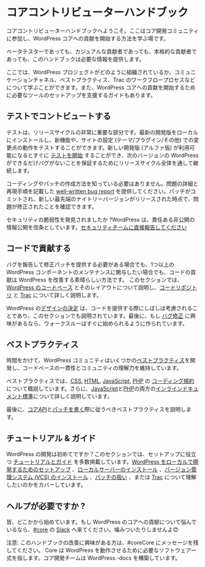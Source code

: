 <!-- 
# Core Contributor Handbook
 -->
# コアコントリビューターハンドブック

<!-- 
Welcome to the Core Contributor Handbook, the place to learn how to get involved with the WordPress core development community, and start contributing to WordPress core.
 -->
コアコントリビューターハンドブックへようこそ。ここはコア開発コミュニティに参加し、WordPress コアへの貢献を開始する方法を学ぶ場です。

<!-- 
Whether you are a beta tester, casual contributor, or serious contributor, this handbook will provide the information you need to get started.
 -->
ベータテスターであっても、カジュアルな貢献者であっても、本格的な貢献者であっても、このハンドブックは必要な情報を提供します。

<!-- 
Here you can learn about how the WordPress project is organized, communication channels, best practices, the Trac workflow process, and more. There are also guides to help you set up the tools you’ll need to start contributing to WordPress core.
 -->
ここでは、WordPress プロジェクトがどのように組織されているか、コミュニケーションチャネル、ベストプラクティス、Trac のワークフロープロセスなどについて学ぶことができます。また、WordPress コアへの貢献を開始するために必要なツールのセットアップを支援するガイドもあります。

<!-- ## Contribute with Testing -->
## テストでコントビュートする

<!-- Testing is a very important part of the release cycle. You can install the latest development version locally to test new features, and how the changes work with your site setup (theme/plugins/etc.). You can [start testing](https://make.wordpress.org/core/handbook/testing/) as soon as a new development version is available (alpha), and continue throughout the release cycle to ensure the next version of WordPress is as bug\-free as possible. -->
テストは、リリースサイクルの非常に重要な部分です。最新の開発版をローカルにインストールし、新機能や、サイトの設定 (テーマ/プラグイン/その他) での変更点の動作をテストすることができます。新しい開発版 (アルファ版) が利用可能になるとすぐに [テストを開始](https://make.wordpress.org/core/handbook/testing/) することができ、次のバージョンの WordPress ができるだけバグがないことを保証するためにリリースサイクル全体を通して継続します。

<!-- You don’t need to know how to code or create a patch, just provide a [well-written bug report](https://make.wordpress.org/core/handbook/testing/reporting-bugs/), with details of the issue and steps to reproduce. You can confirm the issue is fixed once a patch is committed and a new bleeding edge nightly version released. -->
コーディングやパッチの作成方法を知っている必要はありません。問題の詳細と再現手順を記載した [well-written bug report](https://make.wordpress.org/core/handbook/testing/reporting-bugs/) を提供してください。パッチがコミットされ、新しい最先端のナイトリーバージョンがリリースされた時点で、問題が修正されたことを確認できます。

<!-- Found a security vulnerability? WordPress believes in responsible and private disclosure. [Report it directly to our security team.](https://make.wordpress.org/core/handbook/testing/reporting-security-vulnerabilities/) -->
セキュリティの脆弱性を発見されましたか ?WordPress は、責任ある非公開の情報公開を信条としています。[セキュリティチームに直接報告してください](https://make.wordpress.org/core/handbook/testing/reporting-security-vulnerabilities/)

<!-- 
## Contribute with Code
 -->
## コードで貢献する

<!--
Whether you need to report one bug and provide a patch to fix it, or wish to become involved in maintaining one or more WordPress components, contributing code is a great way to improve WordPress. This section walks through [the WordPress codebase](https://make.wordpress.org/core/handbook/contribute/codebase/) and how it’s laid out, then teaches you more about [the code repository](https://make.wordpress.org/core/handbook/contribute/svn/) and [our bug tracker (Trac)](https://make.wordpress.org/core/handbook/contribute/trac/).
 -->
バグを報告して修正パッチを提供する必要がある場合でも、1つ以上の WordPress コンポーネントのメンテナンスに関与したい場合でも、コードの貢献は WordPress を改善する素晴らしい方法です。
このセクションでは、[WordPress のコードベース](https://make.wordpress.org/core/handbook/contribute/codebase/) とそのレイアウトについて説明し、[コードリポジトリ](https://make.wordpress.org/core/handbook/contribute/svn/) と [Trac](https://make.wordpress.org/core/handbook/contribute/trac/) について詳しく説明します。

<!-- 
[Design decisions](https://make.wordpress.org/core/handbook/contribute/design-decisions/) made within WordPress are often a consideration when contributing code and are outlined in this section as well. Finally, if you’re interested in [fixing bugs](https://make.wordpress.org/core/handbook/contribute/fixing-bugs/), our walkthrough is made to get you quickly started.
 -->
WordPress の[デザインの決定](https://make.wordpress.org/core/handbook/contribute/design-decisions/) は、コードを提供する際にしばしば考慮されることであり、このセクションでも説明されています。最後に、もし [バグ修正](https://make.wordpress.org/core/handbook/contribute/fixing-bugs/) に興味があるなら、ウォークスルーはすぐに始められるように作られています。

<!-- 
## Best Practices
 -->
## ベストプラクティス

<!-- 
Over time, the WordPress community has developed some [best practices](https://make.wordpress.org/core/handbook/best-practices/), which keep the code base consistent and understandable by the community.
 -->
時間をかけて、WordPress コミュニティはいくつかの[ベストプラクティス](https://make.wordpress.org/core/handbook/best-practices/)を開発し、コードベースの一貫性とコミュニティの理解力を維持しています。

<!-- 
In the best practices section, we outline the [coding standards](https://make.wordpress.org/core/handbook/best-practices/coding-standards/) for [CSS](https://make.wordpress.org/core/handbook/best-practices/coding-standards/css/), [HTML](https://make.wordpress.org/core/handbook/best-practices/coding-standards/html/), [JavaScript](https://make.wordpress.org/core/handbook/best-practices/coding-standards/javascript/), and [PHP](https://make.wordpress.org/core/handbook/best-practices/coding-standards/php/). Additionally, [inline documentation standards](https://make.wordpress.org/core/handbook/best-practices/inline-documentation-standards/) for both [JavaScript](https://make.wordpress.org/core/handbook/best-practices/inline-documentation-standards/javascript/) and [PHP](https://make.wordpress.org/core/handbook/best-practices/inline-documentation-standards/php/) are documented in-depth.
--> 
ベストプラクティスでは、[CSS](https://make.wordpress.org/core/handbook/best-practices/coding-standards/css/), [HTML](https://make.wordpress.org/core/handbook/best-practices/coding-standards/html/), [JavaScript](https://make.wordpress.org/core/handbook/best-practices/coding-standards/javascript/), [PHP](https://make.wordpress.org/core/handbook/best-practices/coding-standards/php/) の [コーディング規約](https://make.wordpress.org/core/handbook/best-practices/coding-standards/) について概説しています。さらに、[JavaScript](https://make.wordpress.org/core/handbook/best-practices/inline-documentation-standards/javascript/)と[PHP](https://make.wordpress.org/core/handbook/best-practices/inline-documentation-standards/php/)の両方の[インラインドキュメント標準](https://make.wordpress.org/core/handbook/best-practices/inline-documentation-standards/)について詳しく説明しています。

<!-- 
Finally, the section walks through the [Core APIs](https://make.wordpress.org/core/handbook/best-practices/core-apis/) and the best practices to follow when [writing patches](https://make.wordpress.org/core/handbook/best-practices/writing-patches/).
--> 
最後に、[コアAPI](https://make.wordpress.org/core/handbook/best-practices/core-apis/)と[パッチを書く](https://make.wordpress.org/core/handbook/best-practices/writing-patches/)際に従うべきベストプラクティスを説明します。

<!-- 
## Tutorials & Guides
 -->
## チュートリアル & ガイド

<!-- 
Completely new to WordPress development? In this section, we include a number of [tutorials and guides](https://make.wordpress.org/core/handbook/tutorials/) to help get you setup. Whether you want to [setup WordPress for local development](https://make.wordpress.org/core/handbook/tutorials/installing-wordpress-locally/), [install a local server](https://make.wordpress.org/core/handbook/tutorials/installing-a-local-server/), [install a version control system (VCS)](https://make.wordpress.org/core/handbook/tutorials/installing-a-vcs/), understand how to [work with patches](https://make.wordpress.org/core/handbook/tutorials/working-with-patches/), or better understand how to [work with Trac](https://make.wordpress.org/core/handbook/tutorials/trac/), we have you covered.
 -->
WordPress の開発は初めてですか？このセクションでは、セットアップに役立つ [チュートリアルとガイド](https://make.wordpress.org/core/handbook/tutorials/) を多数掲載しています。[WordPress をローカルで開発するためのセットアップ](https://make.wordpress.org/core/handbook/tutorials/installing-wordpress-locally/) 、[ローカルサーバーのインストール](https://make.wordpress.org/core/handbook/tutorials/installing-a-local-server/) 、[バージョン管理システム (VCS) のインストール](https://make.wordpress.org/core/handbook/tutorials/installing-a-vcs/) 、[パッチの扱い](https://make.wordpress.org/core/handbook/tutorials/working-with-patches/) 、または [Trac](https://make.wordpress.org/core/handbook/tutorials/trac/) について理解したいのかをカバーしています。

<!-- 
## Need help?
 -->
## ヘルプが必要ですか ?

<!-- 
We all start somewhere. If you’re having trouble getting involved with contributing to WordPress core, come find us on [Slack](https://chat.wordpress.org/) in [#core](https://make.wordpress.org/core/tag/core/). We don’t bite. 😊
 -->
皆、どこかから始めています。もし WordPress のコアへの貢献について悩んでいるなら、[#core](https://make.wordpress.org/core/tag/core/) の [Slack](https://chat.wordpress.org/) へ来てください。噛みついたりしませんよ😊

<!-- 
Note: If you’re interested in improving this handbook, leave a message in #coreCore Core is the set of software required to run WordPress. The Core Development Team builds WordPress.\-docs.
 -->
注意: このハンドブックの改善に興味がある方は、#coreCore にメッセージを残してください。 Core は WordPress を動作させるために必要なソフトウェア一式を指します。コア開発チームは WordPress.\-docs を構築しています。
